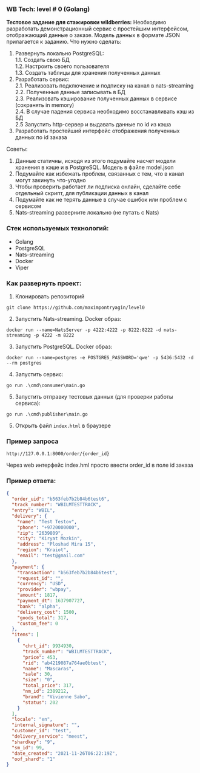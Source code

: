### WB Tech: level # 0 (Golang)
**Тестовое задание для стажировки wildberries:**
Необходимо разработать демонстрационный сервис с простейшим интерфейсом,
отображающий данные о заказе. Модель данных в формате JSON прилагается к
заданию.
Что нужно сделать:
1. Развернуть локально PostgreSQL:  
    1.1. Создать свою БД  
    1.2. Настроить своего пользователя  
    1.3. Создать таблицы для хранения полученных данных  
2. Разработать сервис:  
    2.1. Реализовать подключение и подписку на канал в nats-streaming  
    2.2. Полученные данные записывать в БД  
    2.3. Реализовать кэширование полученных данных в сервисе (сохранять in
    memory)  
    2.4. В случае падения сервиса необходимо восстанавливать кэш из БД  
    2.5 Запустить http-сервер и выдавать данные по id из кэша  
3. Разработать простейший интерфейс отображения полученных данных по id
заказа

Советы:
1. Данные статичны, исходя из этого подумайте насчет модели хранения в кэше и
в PostgreSQL. Модель в файле model.json
2. Подумайте как избежать проблем, связанных с тем, что в канал могут закинуть
что-угодно
3. Чтобы проверить работает ли подписка онлайн, сделайте себе отдельный
скрипт, для публикации данных в канал
4. Подумайте как не терять данные в случае ошибок или проблем с сервисом
5. Nats-streaming разверните локально (не путать с Nats)

### Стек используемых технологий:
* Golang
* PostgreSQL
* Nats-streaming
* Docker
* Viper

### Как развернуть проект:
1. Клонировать репозиторий
```
git clone https://github.com/maximpontryagin/level0
```
2. Запустить Nats-streaming. Docker образ:
```
docker run --name=NatsServer -p 4222:4222 -p 8222:8222 -d nats-streaming -p 4222 -m 8222
```
3. Запустить PostgreSQL. Docker образ:
```
docker run --name=postgres -e POSTGRES_PASSWORD='qwe' -p 5436:5432 -d --rm postgres
```
4. Запустить сервис:
```
go run .\cmd\consumer\main.go
```
5. Запустить отправку тестовых данных (для проверки работы сервиса):
```
go run .\cmd\publisher\main.go
```
5. Открыть файл `index.html` в браузере

### Пример запроса
```
http://127.0.0.1:8000/order/{order_id}
```
Через web интерфейс index.hml просто ввести order_id в поле id заказа

### Пример ответа:
```json
{
  "order_uid": "b563feb7b2b84b6test6",
  "track_number": "WBILMTESTTRACK",
  "entry": "WBIL",
  "delivery": {
    "name": "Test Testov",
    "phone": "+9720000000",
    "zip": "2639809",
    "city": "Kiryat Mozkin",
    "address": "Ploshad Mira 15",
    "region": "Kraiot",
    "email": "test@gmail.com"
  },
  "payment": {
    "transaction": "b563feb7b2b84b6test",
    "request_id": "",
    "currency": "USD",
    "provider": "wbpay",
    "amount": 1817,
    "payment_dt": 1637907727,
    "bank": "alpha",
    "delivery_cost": 1500,
    "goods_total": 317,
    "custom_fee": 0
  },
  "items": [
    {
      "chrt_id": 9934930,
      "track_number": "WBILMTESTTRACK",
      "price": 453,
      "rid": "ab4219087a764ae0btest",
      "name": "Mascaras",
      "sale": 30,
      "size": "0",
      "total_price": 317,
      "nm_id": 2389212,
      "brand": "Vivienne Sabo",
      "status": 202
    }
  ],
  "locale": "en",
  "internal_signature": "",
  "customer_id": "test",
  "delivery_service": "meest",
  "shardkey": "9",
  "sm_id": 99,
  "date_created": "2021-11-26T06:22:19Z",
  "oof_shard": "1"
}
